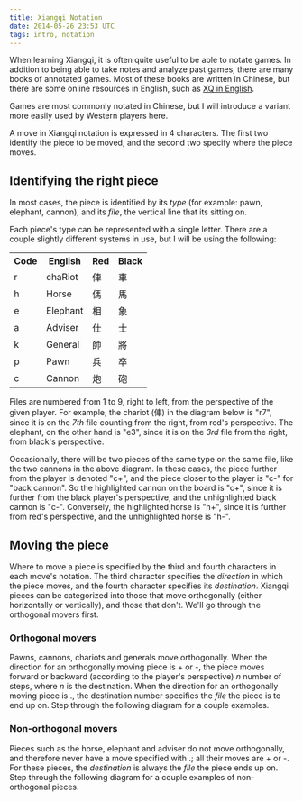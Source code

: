 ```yaml
---
title: Xiangqi Notation
date: 2014-05-26 23:53 UTC
tags: intro, notation
---
```


When learning Xiangqi, it is often quite useful to be able to notate games. In
addition to being able to take notes and analyze past games, there are many
books of annotated games. Most of these books are written in Chinese, but there
are some online resources in English, such as [XQ in English](http://www.xqinenglish.com/).

Games are most commonly notated in Chinese, but I will introduce a variant more
easily used by Western players here.

A move in Xiangqi notation is expressed in 4 characters. The first two identify
the piece to be moved, and the second two specify where the piece moves.

## Identifying the right piece

In most cases, the piece is identified by its _type_ (for example: pawn,
elephant, cannon), and its _file_, the vertical line that its sitting on.

Each piece's type can be represented with a single letter. There are a couple
slightly different systems in use, but I will be using the following:

<table>
  <tr class="header">
    <th>Code</th>
    <th>English</th>
    <th>Red</th>
    <th>Black</th>
  </tr>
  <tr>
    <td>r</td>
    <td>chaRiot</td>
    <td>俥</td>
    <td>車</td>
  </tr>
  <tr>
    <td>h</td>
    <td>Horse</td>
    <td>傌</td>
    <td>馬</td>
  </tr>
  <tr>
    <td>e</td>
    <td>Elephant</td>
    <td>相</td>
    <td>象</td>
  </tr>
  <tr>
    <td>a</td>
    <td>Adviser</td>
    <td>仕</td>
    <td>士</td>
  </tr>
  <tr>
    <td>k</td>
    <td>General</td>
    <td>帥</td>
    <td>將</td>
  </tr>
  <tr>
    <td>p</td>
    <td>Pawn</td>
    <td>兵</td>
    <td>卒</td>
  </tr>
  <tr>
    <td>c</td>
    <td>Cannon</td>
    <td>炮</td>
    <td>砲</td>
  </tr>
</table>

Files are numbered from 1 to 9, right to left, from the perspective of the given
player. For example, the chariot (俥) in the diagram below is "r7", since it is
on the _7th_ file counting from the right, from red's perspective. The elephant,
on the other hand is "e3", since it is on the _3rd_ file from the right, from
black's perspective.

<div id="xiangqi-notation-1"></div>

<script>
  var board = new XiangqiViewer.Board('#xiangqi-notation-1', 50, 2, false);
  board.place([
    {code: 'e', red: false, file: 2, rank: 0},
    {code: 'r', red: true, file: 2, rank: 4},
    {code: 'c', red: false, file: 7, rank: 7},
    {code: 'c', red: false, file: 7, rank: 4},
    {code: 'h', red: true, file: 5, rank: 5},
    {code: 'h', red: true, file: 5, rank: 3}
  ]);

  board.highlight({file: 7, rank: 7});
  board.highlight({file: 5, rank: 3});
</script>

Occasionally, there will be two pieces of the same type on the same file, like
the two cannons in the above diagram. In these cases, the piece further from the
player is denoted "c+", and the piece closer to the player
is "c-" for "back cannon". So the highlighted cannon on the board is "c+", since
it is further from the black player's perspective, and the unhighlighted black
cannon is "c-". Conversely, the highlighted horse is "h+", since it is further
from red's perspective, and the unhighlighted horse is "h-".

## Moving the piece

Where to move a piece is specified by the third and fourth characters in each
move's notation. The third character specifies the _direction_ in which the
piece moves, and the fourth character specifies its _destination_. Xiangqi
pieces can be categorized into those that move orthogonally (either horizontally
or vertically), and those that don't. We'll go through the orthogonal movers
first.

### Orthogonal movers
Pawns, cannons, chariots and generals move orthogonally.
When the direction for an orthogonally moving piece is + or -, the piece moves
forward or backward (according to the player's perspective) _n_ number of steps,
where _n_ is the destination. When the direction for an  orthogonally moving
piece is ., the destination number specifies the _file_ the piece is to end up
on. Step through the following diagram for a couple examples.

<div id="xiangqi-notation-2"></div>
<script>
  var board = new XiangqiViewer.Board('#xiangqi-notation-2', 50, 2, true);
  board.defaultSetup();

  board.setMoveList([
    {instruction: 'r9+2', red: true, analysis: 'The red chariot on file 9 moves forward two spaces.'},
    {instruction: 'c8-1', red: false, analysis: 'The black cannon on file 8 moves back one space.'},
    {instruction: 'c8.5', red: true, analysis: 'The red cannon on file 8 moves horizontally to file 5.'}
  ]);
</script>

### Non-orthogonal movers

Pieces such as the horse, elephant and adviser do not move orthogonally, and
therefore never have a move specified with .; all their moves are + or -. For
these pieces, the _destination_ is always the _file_ the piece ends up on. Step
through the following diagram for a couple examples of non-orthogonal pieces.

<div id="xiangqi-notation-3"></div>
<script>
  var board = new XiangqiViewer.Board('#xiangqi-notation-3', 50, 2, true);
  board.defaultSetup();

  board.setMoveList([
    {instruction: 'h8+7', red: true, analysis: 'The red horse on file 8 moves forward to file 7.'},
    {instruction: 'e7+5', red: false, analysis: 'The black elephant on file 7 moves forward to file 5.'},
    {instruction: 'a6+5', red: true, analysis: 'The red adviser on file 6 moves forward to file 5.'},
    {instruction: 'e5-7', red: false, analysis: 'The black elephant on file 5 moves back to file 7.'}
  ]);
</script>
